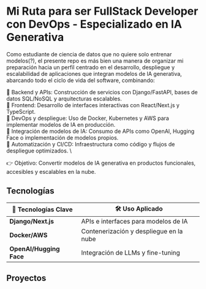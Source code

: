 # Mi Ruta para ser FullStack Developer con DevOps - Especializado en IA Generativa

Como estudiante de ciencia de datos que no quiere solo entrenar modelos(?), el presente repo es más bien una manera de organizar mi preparación hacia un perfil centrado en el desarrollo, despliegue y escalabilidad de aplicaciones que integran modelos de IA generativa, abarcando todo el ciclo de vida del software, combinando:

🔹 Backend y APIs: Construcción de servicios con Django/FastAPI, bases de datos SQL/NoSQL y arquitecturas escalables. \
🔹 Frontend: Desarrollo de interfaces interactivas con React/Next.js y TypeScript. \
🔹 DevOps y despliegue: Uso de Docker, Kubernetes y AWS para implementar modelos de IA en producción. \
🔹 Integración de modelos de IA: Consumo de APIs como OpenAI, Hugging Face o implementación de modelos propios. \
🔹 Automatización y CI/CD: Infraestructura como código y flujos de despliegue optimizados. \

👉 Objetivo: Convertir modelos de IA generativa en productos funcionales, accesibles y escalables en la nube.

## Tecnologías

| 🔧 Tecnologías Clave     | 🛠️ Uso Aplicado                          |
|--------------------------|------------------------------------------|
| **Django/Next.js**       | APIs e interfaces para modelos de IA     |
| **Docker/AWS**           | Contenerización y despliegue en la nube  |
| **OpenAI/Hugging Face**  | Integración de LLMs y fine-tuning        |

## Proyectos
